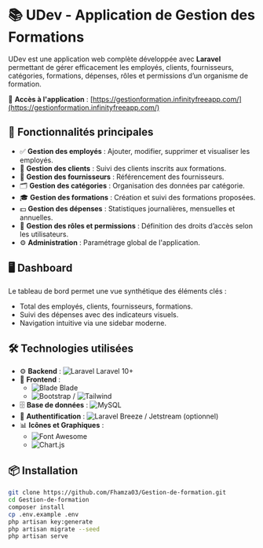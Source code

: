 # 📚 UDev - Application de Gestion des Formations

UDev est une application web complète développée avec **Laravel** permettant de gérer efficacement les employés, clients, fournisseurs, catégories, formations, dépenses, rôles et permissions d’un organisme de formation.

🔗 **Accès à l'application** : [https://gestionformation.infinityfreeapp.com/](https://gestionformation.infinityfreeapp.com/)

## 🚀 Fonctionnalités principales

- ✅ **Gestion des employés** : Ajouter, modifier, supprimer et visualiser les employés.
- 👥 **Gestion des clients** : Suivi des clients inscrits aux formations.
- 🏢 **Gestion des fournisseurs** : Référencement des fournisseurs.
- 🗂 **Gestion des catégories** : Organisation des données par catégorie.
- 🎓 **Gestion des formations** : Création et suivi des formations proposées.
- 💵 **Gestion des dépenses** : Statistiques journalières, mensuelles et annuelles.
- 🔐 **Gestion des rôles et permissions** : Définition des droits d’accès selon les utilisateurs.
- ⚙️ **Administration** : Paramétrage global de l'application.

## 🖥️ Dashboard

Le tableau de bord permet une vue synthétique des éléments clés :
- Total des employés, clients, fournisseurs, formations.
- Suivi des dépenses avec des indicateurs visuels.
- Navigation intuitive via une sidebar moderne.


## 🛠️ Technologies utilisées

- ⚙️ **Backend** : ![Laravel](https://img.shields.io/badge/Laravel-FF2D20?logo=laravel&logoColor=white) Laravel 10+
- 🎨 **Frontend** :
  - ![Blade](https://img.shields.io/badge/Blade-E34F26?logo=blade&logoColor=white) Blade
  - ![Bootstrap](https://img.shields.io/badge/Bootstrap-7952B3?logo=bootstrap&logoColor=white) / 
    ![Tailwind](https://img.shields.io/badge/Tailwind_CSS-06B6D4?logo=tailwind-css&logoColor=white)
- 🗄️ **Base de données** : ![MySQL](https://img.shields.io/badge/MySQL-4479A1?logo=mysql&logoColor=white)
- 🔐 **Authentification** : ![Laravel Breeze](https://img.shields.io/badge/Breeze-FF2D20?logo=laravel&logoColor=white) / Jetstream (optionnel)
- 📊 **Icônes et Graphiques** :
  - ![Font Awesome](https://img.shields.io/badge/Font_Awesome-339AF0?logo=font-awesome&logoColor=white)
  - ![Chart.js](https://img.shields.io/badge/Chart.js-FF6384?logo=chartdotjs&logoColor=white)

## 📦 Installation

```bash
git clone https://github.com/Fhamza03/Gestion-de-formation.git
cd Gestion-de-formation
composer install
cp .env.example .env
php artisan key:generate
php artisan migrate --seed
php artisan serve
